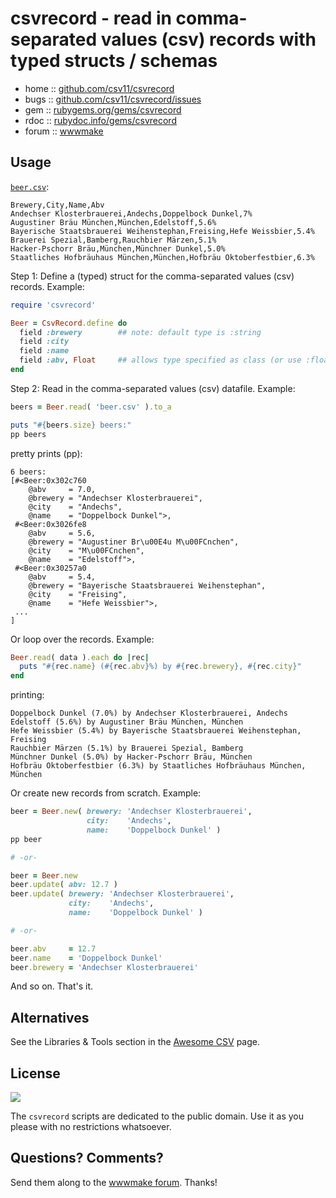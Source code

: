 # csvrecord - read in comma-separated values (csv) records with typed structs / schemas


* home  :: [github.com/csv11/csvrecord](https://github.com/csv11/csvrecord)
* bugs  :: [github.com/csv11/csvrecord/issues](https://github.com/csv11/csvrecord/issues)
* gem   :: [rubygems.org/gems/csvrecord](https://rubygems.org/gems/csvrecord)
* rdoc  :: [rubydoc.info/gems/csvrecord](http://rubydoc.info/gems/csvrecord)
* forum :: [wwwmake](http://groups.google.com/group/wwwmake)



## Usage

[`beer.csv`](test/data/beer.csv):

```
Brewery,City,Name,Abv
Andechser Klosterbrauerei,Andechs,Doppelbock Dunkel,7%
Augustiner Bräu München,München,Edelstoff,5.6%
Bayerische Staatsbrauerei Weihenstephan,Freising,Hefe Weissbier,5.4%
Brauerei Spezial,Bamberg,Rauchbier Märzen,5.1%
Hacker-Pschorr Bräu,München,Münchner Dunkel,5.0%
Staatliches Hofbräuhaus München,München,Hofbräu Oktoberfestbier,6.3%
```

Step 1: Define a (typed) struct for the comma-separated values (csv) records. Example:

```ruby
require 'csvrecord'

Beer = CsvRecord.define do
  field :brewery        ## note: default type is :string
  field :city
  field :name
  field :abv, Float     ## allows type specified as class (or use :float)
end
```

Step 2: Read in the comma-separated values (csv) datafile. Example:

```ruby
beers = Beer.read( 'beer.csv' ).to_a

puts "#{beers.size} beers:"
pp beers
```

pretty prints (pp):

```
6 beers:
[#<Beer:0x302c760
    @abv     = 7.0,
    @brewery = "Andechser Klosterbrauerei",
    @city    = "Andechs",
    @name    = "Doppelbock Dunkel">,
 #<Beer:0x3026fe8
    @abv     = 5.6,
    @brewery = "Augustiner Br\u00E4u M\u00FCnchen",
    @city    = "M\u00FCnchen",
    @name    = "Edelstoff">,
 #<Beer:0x30257a0
    @abv     = 5.4,
    @brewery = "Bayerische Staatsbrauerei Weihenstephan",
    @city    = "Freising",
    @name    = "Hefe Weissbier">,
 ...
]
```

Or loop over the records. Example:

``` ruby
Beer.read( data ).each do |rec|
  puts "#{rec.name} (#{rec.abv}%) by #{rec.brewery}, #{rec.city}"
end
```

printing:

```
Doppelbock Dunkel (7.0%) by Andechser Klosterbrauerei, Andechs
Edelstoff (5.6%) by Augustiner Bräu München, München
Hefe Weissbier (5.4%) by Bayerische Staatsbrauerei Weihenstephan, Freising
Rauchbier Märzen (5.1%) by Brauerei Spezial, Bamberg
Münchner Dunkel (5.0%) by Hacker-Pschorr Bräu, München
Hofbräu Oktoberfestbier (6.3%) by Staatliches Hofbräuhaus München, München
```


Or create new records from scratch. Example:

``` ruby
beer = Beer.new( brewery: 'Andechser Klosterbrauerei',
                 city:    'Andechs',
                 name:    'Doppelbock Dunkel' )
pp beer

# -or-

beer = Beer.new
beer.update( abv: 12.7 )
beer.update( brewery: 'Andechser Klosterbrauerei',
             city:    'Andechs',
             name:    'Doppelbock Dunkel' )

# -or-

beer.abv     = 12.7
beer.name    = 'Doppelbock Dunkel'
beer.brewery = 'Andechser Klosterbrauerei'
```


And so on. That's it.



## Alternatives

See the Libraries & Tools section in the [Awesome CSV](https://github.com/csv11/awesome-csv#libraries--tools) page.


## License

![](https://publicdomainworks.github.io/buttons/zero88x31.png)

The `csvrecord` scripts are dedicated to the public domain.
Use it as you please with no restrictions whatsoever.

## Questions? Comments?

Send them along to the [wwwmake forum](http://groups.google.com/group/wwwmake).
Thanks!
